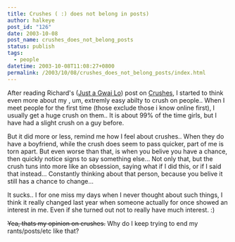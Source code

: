```yaml
---
title: Crushes ( :) does not belong in posts)
author: halkeye
post_id: "126"
date: 2003-10-08
post_name: crushes_does_not_belong_posts
status: publish
tags:
  - people
datetime: 2003-10-08T11:08:27+0800
permalink: /2003/10/08/crushes_does_not_belong_posts/index.html
---
```


After reading Richard's ([Just a Gwai Lo](https://web.archive.org/web/20030423034413/http://justagwailo.com:80/)) post on [Crushes](https://web.archive.org/web/20061101013409/http://www.justagwailo.com/filter/2003/10/07/crushes), I started to think even more about my , um, extremly easy abilty to crush on people.. When I meet people for the first time (those exclude those i know online first), I usually get a huge crush on them.. It is about 99% of the time girls, but I have had a slight crush on a guy before.

But it did more or less, remind me how I feel about crushes.. When they do have a boyfriend, while the crush does seem to pass quicker, part of me is torn apart. But even worse than that, is when you belive you have a chance, then quickly notice signs to say something else... Not only that, but the crush tuns into more like an obsession, saying what if I did this, or if I said that instead... Constantly thinking about that person, because you belive it still has a chance to change...

It sucks.. I for one miss my days when I never thought about such things, I think it really changed last year when someone actually for once showed an interest in me. Even if she turned out not to really have much interest. :)

<s>Yea, thats my opinion on crushes.</s> Why do I keep trying to end my rants/posts/etc like that?
